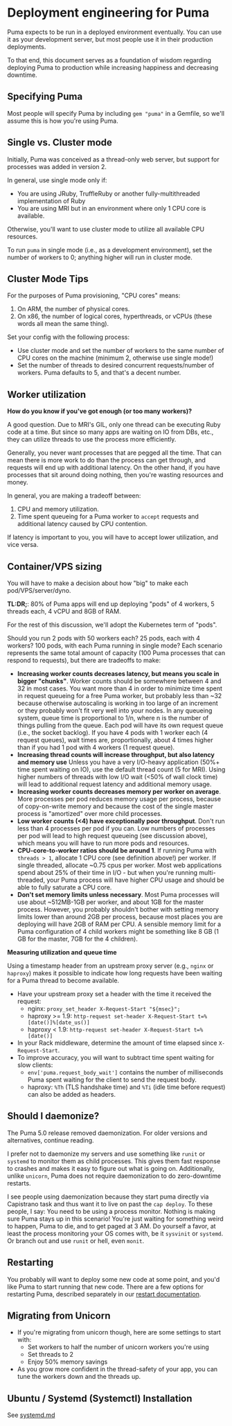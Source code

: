 # Deployment engineering for Puma

Puma expects to be run in a deployed environment eventually. You can use it as
your development server, but most people use it in their production deployments.

To that end, this document serves as a foundation of wisdom regarding deploying
Puma to production while increasing happiness and decreasing downtime.

## Specifying Puma

Most people will specify Puma by including `gem "puma"` in a Gemfile, so we'll
assume this is how you're using Puma.

## Single vs. Cluster mode

Initially, Puma was conceived as a thread-only web server, but support for
processes was added in version 2.

In general, use single mode only if:

* You are using JRuby, TruffleRuby or another fully-multithreaded implementation of Ruby
* You are using MRI but in an environment where only 1 CPU core is available.

Otherwise, you'll want to use cluster mode to utilize all available CPU resources.

To run `puma` in single mode (i.e., as a development environment), set the
number of workers to 0; anything higher will run in cluster mode.

## Cluster Mode Tips

For the purposes of Puma provisioning, "CPU cores" means:

1. On ARM, the number of physical cores.
2. On x86, the number of logical cores, hyperthreads, or vCPUs (these words all mean the same thing).

Set your config with the following process:

* Use cluster mode and set the number of workers to the same number of CPU cores on the machine (minimum 2, otherwise use single mode!)
* Set the number of threads to desired concurrent requests/number of workers.
  Puma defaults to 5, and that's a decent number.

## Worker utilization

**How do you know if you've got enough (or too many workers)?**

A good question. Due to MRI's GIL, only one thread can be executing Ruby code at
a time. But since so many apps are waiting on IO from DBs, etc., they can
utilize threads to use the process more efficiently.

Generally, you never want processes that are pegged all the time. That can mean
there is more work to do than the process can get through, and requests will end up with additional latency. On the other hand, if
you have processes that sit around doing nothing, then you're wasting resources and money.

In general, you are making a tradeoff between:

1. CPU and memory utilization.
2. Time spent queueing for a Puma worker to `accept` requests and additional latency caused by CPU contention.

If latency is important to you, you will have to accept lower utilization, and vice versa.

## Container/VPS sizing

You will have to make a decision about how "big" to make each pod/VPS/server/dyno.

**TL:DR;**: 80% of Puma apps will end up deploying "pods" of 4 workers, 5 threads each, 4 vCPU and 8GB of RAM.

For the rest of this discussion, we'll adopt the Kubernetes term of "pods".

Should you run 2 pods with 50 workers each? 25 pods, each with 4 workers? 100 pods, with each Puma running in single mode? Each scenario represents the same total amount of capacity (100 Puma processes that can respond to requests), but there are tradeoffs to make:

* **Increasing worker counts decreases latency, but means you scale in bigger "chunks"**. Worker counts should be somewhere between 4 and 32 in most cases. You want more than 4 in order to minimize time spent in request queueing for a free Puma worker, but probably less than ~32 because otherwise autoscaling is working in too large of an increment or they probably won't fit very well into your nodes. In any queueing system, queue time is proportional to 1/n, where n is the number of things pulling from the queue. Each pod will have its own request queue (i.e., the socket backlog). If you have 4 pods with 1 worker each (4 request queues), wait times are, proportionally, about 4 times higher than if you had 1 pod with 4 workers (1 request queue).
* **Increasing thread counts will increase throughput, but also latency and memory use** Unless you have a very I/O-heavy application (50%+ time spent waiting on IO), use the default thread count (5 for MRI). Using higher numbers of threads with low I/O wait (<50% of wall clock time) will lead to additional request latency and additional memory usage.
* **Increasing worker counts decreases memory per worker on average**. More processes per pod reduces memory usage per process, because of copy-on-write memory and because the cost of the single master process is "amortized" over more child processes.
* **Low worker counts (<4) have exceptionally poor throughput**. Don't run less than 4 processes per pod if you can. Low numbers of processes per pod will lead to high request queueing (see discussion above), which means you will have to run more pods and resources.
* **CPU-core-to-worker ratios should be around 1**. If running Puma with `threads > 1`, allocate 1 CPU core (see definition above!) per worker. If single threaded, allocate ~0.75 cpus per worker. Most web applications spend about 25% of their time in I/O - but when you're running multi-threaded, your Puma process will have higher CPU usage and should be able to fully saturate a CPU core.
* **Don't set memory limits unless necessary**. Most Puma processes will use about ~512MB-1GB per worker, and about 1GB for the master process. However, you probably shouldn't bother with setting memory limits lower than around 2GB per process, because most places you are deploying will have 2GB of RAM per CPU. A sensible memory limit for a Puma configuration of 4 child workers might be something like 8 GB (1 GB for the master, 7GB for the 4 children).

**Measuring utilization and queue time**

Using a timestamp header from an upstream proxy server (e.g., `nginx` or
`haproxy`) makes it possible to indicate how long requests have been waiting for
a Puma thread to become available.

* Have your upstream proxy set a header with the time it received the request:
    * nginx: `proxy_set_header X-Request-Start "${msec}";`
    * haproxy >= 1.9: `http-request set-header X-Request-Start
      t=%[date()]%[date_us()]`
    * haproxy < 1.9: `http-request set-header X-Request-Start t=%[date()]`
* In your Rack middleware, determine the amount of time elapsed since
  `X-Request-Start`.
* To improve accuracy, you will want to subtract time spent waiting for slow
  clients:
    * `env['puma.request_body_wait']` contains the number of milliseconds Puma
      spent waiting for the client to send the request body.
    * haproxy: `%Th` (TLS handshake time) and `%Ti` (idle time before request)
      can also be added as headers.

## Should I daemonize?

The Puma 5.0 release removed daemonization. For older versions and alternatives,
continue reading.

I prefer not to daemonize my servers and use something like `runit` or `systemd`
to monitor them as child processes. This gives them fast response to crashes and
makes it easy to figure out what is going on. Additionally, unlike `unicorn`,
Puma does not require daemonization to do zero-downtime restarts.

I see people using daemonization because they start puma directly via Capistrano
task and thus want it to live on past the `cap deploy`. To these people, I say:
You need to be using a process monitor. Nothing is making sure Puma stays up in
this scenario! You're just waiting for something weird to happen, Puma to die,
and to get paged at 3 AM. Do yourself a favor, at least the process monitoring
your OS comes with, be it `sysvinit` or `systemd`. Or branch out and use `runit`
or hell, even `monit`.

## Restarting

You probably will want to deploy some new code at some point, and you'd like
Puma to start running that new code. There are a few options for restarting
Puma, described separately in our [restart documentation](restart.md).

## Migrating from Unicorn

* If you're migrating from unicorn though, here are some settings to start with:
  * Set workers to half the number of unicorn workers you're using
  * Set threads to 2
  * Enjoy 50% memory savings
* As you grow more confident in the thread-safety of your app, you can tune the
  workers down and the threads up.

## Ubuntu / Systemd (Systemctl) Installation

See [systemd.md](systemd.md)
